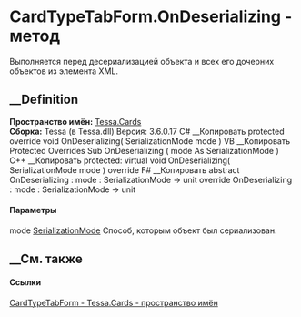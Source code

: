 # CardTypeTabForm.OnDeserializing - метод
Выполняется перед десериализацией объекта и всех его дочерних объектов из
элемента XML.
##  __Definition
 **Пространство имён:** [Tessa.Cards](N_Tessa_Cards.htm)  
 **Сборка:** Tessa (в Tessa.dll) Версия: 3.6.0.17
C# __Копировать
     protected override void OnDeserializing(
    	SerializationMode mode
    )
VB __Копировать
     Protected Overrides Sub OnDeserializing ( 
    	mode As SerializationMode
    )
C++ __Копировать
     protected:
    virtual void OnDeserializing(
    	SerializationMode mode
    ) override
F# __Копировать
     abstract OnDeserializing : 
            mode : SerializationMode -> unit 
    override OnDeserializing : 
            mode : SerializationMode -> unit 
#### Параметры
mode [SerializationMode](T_Tessa_Cards_SerializationMode.htm)
    Способ, которым объект был сериализован.
##  __См. также
#### Ссылки
[CardTypeTabForm - ](T_Tessa_Cards_CardTypeTabForm.htm)
[Tessa.Cards - пространство имён](N_Tessa_Cards.htm)
